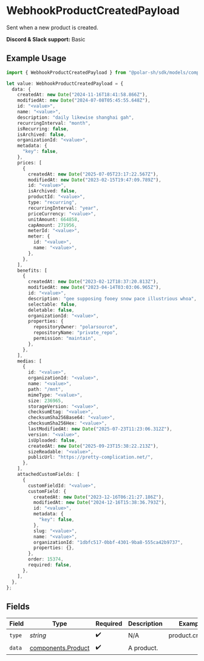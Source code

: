 # WebhookProductCreatedPayload

Sent when a new product is created.

**Discord & Slack support:** Basic

## Example Usage

```typescript
import { WebhookProductCreatedPayload } from "@polar-sh/sdk/models/components/webhookproductcreatedpayload.js";

let value: WebhookProductCreatedPayload = {
  data: {
    createdAt: new Date("2024-11-16T18:41:58.866Z"),
    modifiedAt: new Date("2024-07-08T05:45:55.648Z"),
    id: "<value>",
    name: "<value>",
    description: "daily likewise shanghai gah",
    recurringInterval: "month",
    isRecurring: false,
    isArchived: false,
    organizationId: "<value>",
    metadata: {
      "key": false,
    },
    prices: [
      {
        createdAt: new Date("2025-07-05T23:17:22.567Z"),
        modifiedAt: new Date("2023-02-15T19:47:09.789Z"),
        id: "<value>",
        isArchived: false,
        productId: "<value>",
        type: "recurring",
        recurringInterval: "year",
        priceCurrency: "<value>",
        unitAmount: 664858,
        capAmount: 271956,
        meterId: "<value>",
        meter: {
          id: "<value>",
          name: "<value>",
        },
      },
    ],
    benefits: [
      {
        createdAt: new Date("2023-02-12T18:37:20.813Z"),
        modifiedAt: new Date("2023-04-14T03:03:06.965Z"),
        id: "<value>",
        description: "gee supposing fooey snow pace illustrious whoa",
        selectable: false,
        deletable: false,
        organizationId: "<value>",
        properties: {
          repositoryOwner: "polarsource",
          repositoryName: "private_repo",
          permission: "maintain",
        },
      },
    ],
    medias: [
      {
        id: "<value>",
        organizationId: "<value>",
        name: "<value>",
        path: "/mnt",
        mimeType: "<value>",
        size: 236965,
        storageVersion: "<value>",
        checksumEtag: "<value>",
        checksumSha256Base64: "<value>",
        checksumSha256Hex: "<value>",
        lastModifiedAt: new Date("2025-07-23T11:23:06.312Z"),
        version: "<value>",
        isUploaded: false,
        createdAt: new Date("2025-09-23T15:38:22.213Z"),
        sizeReadable: "<value>",
        publicUrl: "https://pretty-complication.net/",
      },
    ],
    attachedCustomFields: [
      {
        customFieldId: "<value>",
        customField: {
          createdAt: new Date("2023-12-16T06:21:27.186Z"),
          modifiedAt: new Date("2024-12-16T15:38:36.793Z"),
          id: "<value>",
          metadata: {
            "key": false,
          },
          slug: "<value>",
          name: "<value>",
          organizationId: "1dbfc517-0bbf-4301-9ba8-555ca42b9737",
          properties: {},
        },
        order: 15374,
        required: false,
      },
    ],
  },
};
```

## Fields

| Field                                                    | Type                                                     | Required                                                 | Description                                              | Example                                                  |
| -------------------------------------------------------- | -------------------------------------------------------- | -------------------------------------------------------- | -------------------------------------------------------- | -------------------------------------------------------- |
| `type`                                                   | *string*                                                 | :heavy_check_mark:                                       | N/A                                                      | product.created                                          |
| `data`                                                   | [components.Product](../../models/components/product.md) | :heavy_check_mark:                                       | A product.                                               |                                                          |